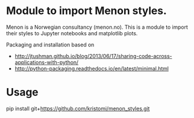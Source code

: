 # Module to import Menon styles.

Menon is a Norwegian consultancy (menon.no). This is a module to import their
styles to Jupyter notebooks and matplotlib plots.

Packaging and installation based on
* http://jtushman.github.io/blog/2013/06/17/sharing-code-across-applications-with-python/
* http://python-packaging.readthedocs.io/en/latest/minimal.html

# Usage
pip install git+https://github.com/kristomi/menon_styles.git
